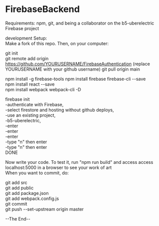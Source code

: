 # FirebaseBackend 
Requirements: npm, git, and being a collaborator on the b5-uberelectric Firebase project  
 
development Setup:  
Make a fork of this repo. Then, on your computer:  
  
git init  
git remote add origin https://github.com/YOURUSERNAME/FirebaseAuthentication  (replace YOURUSERNAME with your github username)
git pull origin main  
  
npm install -g firebase-tools
npm install firebase firebase-cli --save  
npm install react --save  
npm install webpack webpack-cli -D  
  
firebase init  
 -authenticate with Firebase,  
 -select firestore and hosting without github deploys,  
 -use an existing project,  
 -b5-uberelectric,  
 -enter  
 -enter  
 -enter  
 -type "n" then enter  
 -type "n" then enter  
DONE  
  
Now write your code. To test it, run "npm run build" and access access localhost:5000 in a browser to see your work of art  
When you want to commit, do:  
  
git add src  
git add public  
git add package.json  
git add webpack.config.js  
git commit  
git push --set-upstream origin master 

--The End-- 
